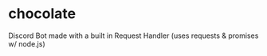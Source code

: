 # chocolate
Discord Bot made with a built in Request Handler (uses requests &amp; promises w/ node.js)
